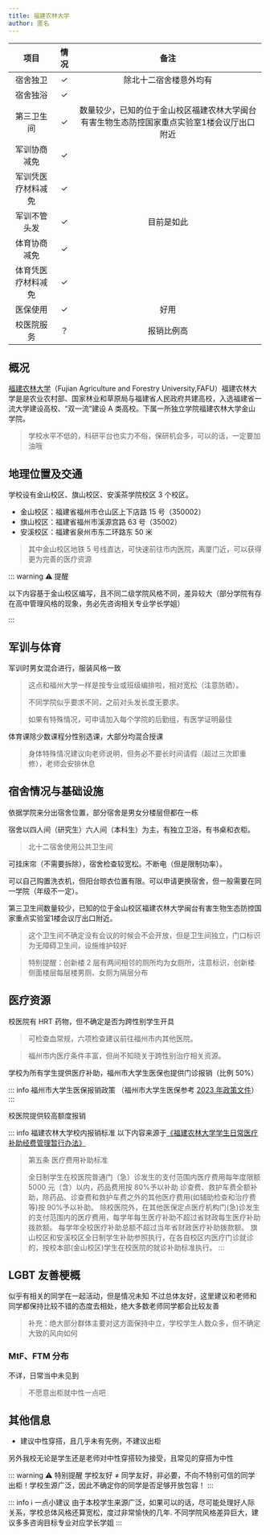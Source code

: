 ```yaml
---
title: 福建农林大学
author: 匿名
---
```


|        项目        | 情况 |    备注    |
| :----------------: | :--: | :--------: |
|      宿舍独卫      |  ✓   |  除北十二宿舍楼意外均有         |
|      宿舍独浴      |  ✓   |            |
|     第三卫生间     |  ✓   |     数量较少，已知的位于金山校区福建农林大学闽台有害生物生态防控国家重点实验室1楼会议厅出口附近    |
|    军训协商减免    |  ✓   |            |
| 军训凭医疗材料减免 |  ✓   |            |
|    军训不管头发    |  ✓   | 目前是如此 |
|    体育协商减免    |  ✓   |            |
| 体育凭医疗材料减免 |  ✓   |            |
|      医保使用      |  ✓   |    好用    |
|     校医院服务     |  ？  | 报销比例高 |

## 概况

[福建农林大学](https://www.fafu.edu.cn/)（Fujian Agriculture and Forestry University,FAFU）福建农林大学是是农业农村部、国家林业和草原局与福建省人民政府共建高校，入选福建省一流大学建设高校、“双一流”建设 A 类高校。下属一所独立学院福建农林大学金山学院。

> 学校水平不低的，科研平台也实力不俗，保研机会多，可以的话，一定要加油哦

## 地理位置及交通

学校设有金山校区、旗山校区、安溪茶学院校区 3 个校区。

- 金山校区：福建省福州市仓山区上下店路 15 号（350002）
- 旗山校区：福建省福州市溪源宫路 63 号（35002）
- 安溪校区：福建省泉州市东二环路东 50 米

> 其中金山校区地铁 5 号线直达，可快速前往市内医院，离厦门近，可以获得更为完善的医疗资源

::: warning ⚠️ 提醒

以下内容基于金山校区编写，且不同二级学院风格不同，差异较大（部分学院有存在高中管理风格的现象，务必先咨询相关专业学长学姐）

:::

## 军训与体育

军训时男女混合进行，服装风格一致

> 这点和福州大学一样是按专业或班级编排啦，相对宽松（注意防晒）。
>
> 不同学院似乎要求不同，之前对头发长度无要求。
>
> 如果有特殊情况，可申请加入每个学院的后勤组，有医学证明最佳

体育课除少数课程分性别选课，大部分均混合授课

> 身体特殊情况建议向老师说明，但务必不要长时间请假（超过三次即重修），老师会安排休息

## 宿舍情况与基础设施

依据学院来分出宿舍位置，部分宿舍是男女分楼层但都在一栋

宿舍以四人间（研究生）六人间（本科生）为主，有独立卫浴，有书桌和衣柜。

> 北十二宿舍使用公共卫生间

可挂床帘（不需要拆除），宿舍检查较宽松。不断电（但是限制功率）。

可以自己购置洗衣机，但阳台晾衣位置有限。可以申请更换宿舍，但一般需要在同一学院（年级不一定）。

第三卫生间数量较少，已知的位于金山校区福建农林大学闽台有害生物生态防控国家重点实验室1楼会议厅出口附近。

> 这个卫生间不确定没有会议的时候会不会开放，但是卫生间独立，门口标识为无障碍卫生间，设施维护较好

> 特别提醒：创新楼 2 层有两间相邻的厕所均为女厕所，注意标识，创新楼侧面楼层每层楼男厕、女厕为隔层分布

## 医疗资源

校医院有 HRT 药物，但不确定是否为跨性别学生开具

> 可检查血常规，六项检查建议前往福州市内其他医院。

> 福州市内医疗条件丰富，但尚不知晓关于跨性别治疗相关资源。

学校为所有学生提供医疗补助，福州市大学生医保也提供门诊报销（比例 50%）

::: info 福州市大学生医保报销政策
（福州市大学生医保参考 [2023 年政策文件](https://www.fuzhou.gov.cn/zfxxgkzl/szfbmjxsqxxgk/szfbmxxgk/fzsylbzj/zfxxgkml/zcwj/202306/t20230629_4629171.htm)）
:::

校医院提供较高额度报销

::: info 福建农林大学校内报销标准
以下内容来源于[《福建农林大学学生日常医疗补助经费管理暂行办法》](https://hqc.fafu.edu.cn/31/31/c12279a340273/page.htm)

> 第五条 医疗费用补助标准
>
> 全日制学生在校医院普通门（急）诊发生的支付范围内医疗费用每年度限额 5000 元（含）以内，药品费用按 80%予以补助
> 诊查费、救护车费全额补助，除药品、诊查费和救护车费之外的其他医疗费用(如辅助检查和治疗费等)按 90%予以补助。
> 除校医院外，在其他医保定点医疗机构门(急)诊发生的支付范围内的医疗费用，每学年每生医疗补助不超过省财政每生医疗补助拨款额。
> 每学年全校医疗补助总额不超过当年省财政医疗补助拨款额。
> 旗山校区和安溪校区全日制学生补助参照执行，在各自校区内医疗门诊就诊的，按校本部(金山校区)学生在校医院的就诊补助标准执行。
:::

## LGBT 友善梗概

似乎有相关的同学在一起活动，但是情况未知
不过总体友好，这里建议和老师和同学都保持比较不错的态度去相处，绝大多数老师同学都会比较友善

> 补充：绝大部分群体主要对这方面保持中立，学校学生人数众多，但不确定大致的风向如何

### MtF、FTM 分布

不详，日常当中未见到

> 不愿意出柜就中性一点吧

## 其他信息

- 建议中性穿搭，且几乎未有先例，不建议出柜

另外我校无论是学生还是老师对中性穿搭较为接受，且常见的穿搭为中性

::: warning ⚠️ 特别提醒
学校友好 ≠ 同学友好，非必要，不向不特别可信的同学出柜！学校生源广泛，因此不确定你的同学是否足够开放包容！
:::

::: info ℹ️ 一点小建议
由于本校学生来源广泛，如果可以的话，尽可能处理好人际关系，学校总体风格还算宽松，度过非常愉快的几年.
不同学院风格差异巨大，建议多多咨询目标专业对应学长学姐
:::
